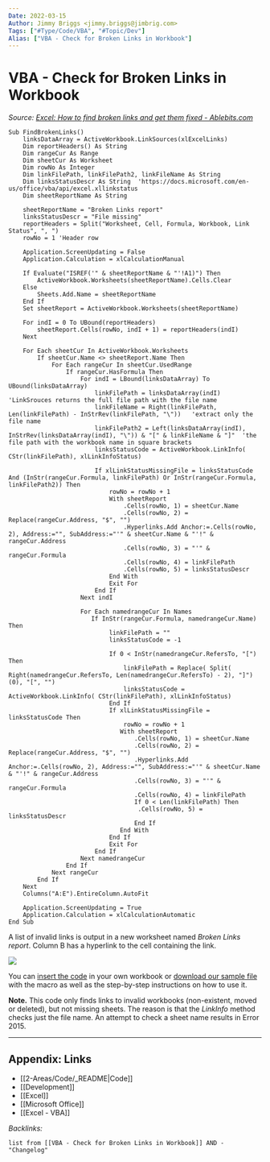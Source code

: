 ```yaml
---
Date: 2022-03-15
Author: Jimmy Briggs <jimmy.briggs@jimbrig.com>
Tags: ["#Type/Code/VBA", "#Topic/Dev"]
Alias: ["VBA - Check for Broken Links in Workbook"]
---
```


# VBA - Check for Broken Links in Workbook

*Source: [Excel: How to find broken links and get them fixed - Ablebits.com](https://www.ablebits.com/office-addins-blog/2021/02/03/excel-find-fix-broken-links/)*


```VBA
Sub FindBrokenLinks()
    linksDataArray = ActiveWorkbook.LinkSources(xlExcelLinks)
    Dim reportHeaders() As String
    Dim rangeCur As Range
    Dim sheetCur As Worksheet
    Dim rowNo As Integer
    Dim linkFilePath, linkFilePath2, linkFileName As String
    Dim linksStatusDescr As String  'https://docs.microsoft.com/en-us/office/vba/api/excel.xllinkstatus
    Dim sheetReportName As String
 
    sheetReportName = "Broken Links report"
    linksStatusDescr = "File missing"
    reportHeaders = Split("Worksheet, Cell, Formula, Workbook, Link Status", ", ")
    rowNo = 1 'Header row
 
    Application.ScreenUpdating = False
    Application.Calculation = xlCalculationManual
 
    If Evaluate("ISREF('" & sheetReportName & "'!A1)") Then
        ActiveWorkbook.Worksheets(sheetReportName).Cells.Clear
    Else
        Sheets.Add.Name = sheetReportName
    End If
    Set sheetReport = ActiveWorkbook.Worksheets(sheetReportName)
 
    For indI = 0 To UBound(reportHeaders)
        sheetReport.Cells(rowNo, indI + 1) = reportHeaders(indI)
    Next
 
    For Each sheetCur In ActiveWorkbook.Worksheets
        If sheetCur.Name <> sheetReport.Name Then
            For Each rangeCur In sheetCur.UsedRange
                If rangeCur.HasFormula Then
                    For indI = LBound(linksDataArray) To UBound(linksDataArray)
                        linkFilePath = linksDataArray(indI)   'LinkSrouces returns the full file path with the file name
                        linkFileName = Right(linkFilePath, Len(linkFilePath) - InStrRev(linkFilePath, "\"))   'extract only the file name
                        linkFilePath2 = Left(linksDataArray(indI), InStrRev(linksDataArray(indI), "\")) & "[" & linkFileName & "]"  'the file path with the workbook name in square brackets
                        linksStatusCode = ActiveWorkbook.LinkInfo( CStr(linkFilePath), xlLinkInfoStatus)
 
                        If xlLinkStatusMissingFile = linksStatusCode And (InStr(rangeCur.Formula, linkFilePath) Or InStr(rangeCur.Formula, linkFilePath2)) Then
                            rowNo = rowNo + 1
                            With sheetReport
                                .Cells(rowNo, 1) = sheetCur.Name
                                .Cells(rowNo, 2) = Replace(rangeCur.Address, "$", "")
                                .Hyperlinks.Add Anchor:=.Cells(rowNo, 2), Address:="", SubAddress:="'" & sheetCur.Name & "'!" & rangeCur.Address
                                .Cells(rowNo, 3) = "'" & rangeCur.Formula
                                .Cells(rowNo, 4) = linkFilePath
                                .Cells(rowNo, 5) = linksStatusDescr
                            End With
                            Exit For
                        End If
                    Next indI
 
                    For Each namedrangeCur In Names
                       If InStr(rangeCur.Formula, namedrangeCur.Name) Then
                            linkFilePath = ""
                            linksStatusCode = -1
 
                            If 0 < InStr(namedrangeCur.RefersTo, "[") Then
                                linkFilePath = Replace( Split( Right(namedrangeCur.RefersTo, Len(namedrangeCur.RefersTo) - 2), "]")(0), "[", "")
                                linksStatusCode = ActiveWorkbook.LinkInfo( CStr(linkFilePath), xlLinkInfoStatus)
                            End If
                            If xlLinkStatusMissingFile = linksStatusCode Then
                                rowNo = rowNo + 1
                               With sheetReport
                                   .Cells(rowNo, 1) = sheetCur.Name
                                   .Cells(rowNo, 2) = Replace(rangeCur.Address, "$", "")
                                   .Hyperlinks.Add Anchor:=.Cells(rowNo, 2), Address:="", SubAddress:="'" & sheetCur.Name & "'!" & rangeCur.Address
                                   .Cells(rowNo, 3) = "'" & rangeCur.Formula
                                   .Cells(rowNo, 4) = linkFilePath
                                   If 0 < Len(linkFilePath) Then
                                    .Cells(rowNo, 5) = linksStatusDescr
                                   End If
                               End With
                            End If
                            Exit For
                        End If
                    Next namedrangeCur
                End If
            Next rangeCur
        End If
    Next
    Columns("A:E").EntireColumn.AutoFit
 
    Application.ScreenUpdating = True
    Application.Calculation = xlCalculationAutomatic
End Sub
```

A list of invalid links is output in a new worksheet named _Broken Links report_. Column B has a hyperlink to the cell containing the link.

![](https://i.imgur.com/k2WaJE6.png)


You can [insert the code](https://www.ablebits.com/office-addins-blog/2013/12/06/add-run-vba-macro-excel/) in your own workbook or [download our sample file](https://www.ablebits.com/office-addins-blog/2021/02/03/excel-find-fix-broken-links/#_Available_downloads:) with the macro as well as the step-by-step instructions on how to use it.

**Note.** This code only finds links to invalid workbooks (non-existent, moved or deleted), but not missing sheets. The reason is that the _LinkInfo_ method checks just the file name. An attempt to check a sheet name results in Error 2015.

***

## Appendix: Links

- [[2-Areas/Code/_README|Code]]
- [[Development]]
- [[Excel]]
- [[Microsoft Office]]
- [[Excel - VBA]]

*Backlinks:*

```dataview
list from [[VBA - Check for Broken Links in Workbook]] AND -"Changelog"
```